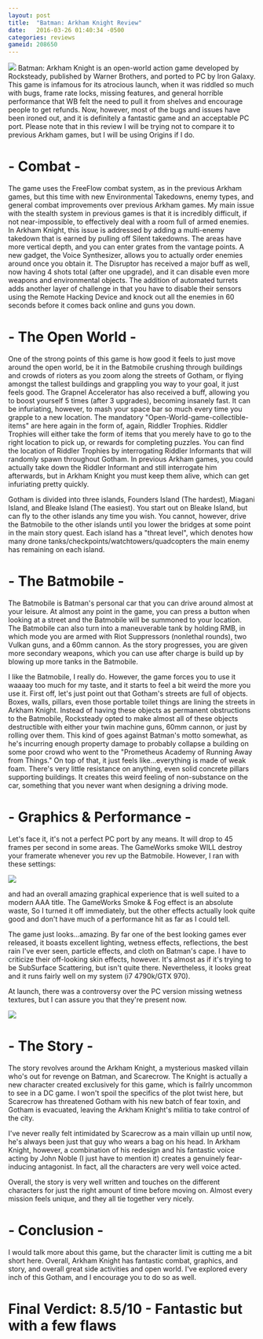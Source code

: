 ```yaml
---
layout: post
title:  "Batman: Arkham Knight Review"
date:   2016-03-26 01:40:34 -0500
categories: reviews
gameid: 208650
---
```


<img id="review-content-header" src="{{ site.github.url }}/images/boxart/batman-arkham-knight/cover1.jpg">
Batman: Arkham Knight is an open-world action game developed by Rocksteady, published by Warner Brothers, and ported to PC by Iron Galaxy. This game is infamous for its atrocious launch, when it was riddled so much with bugs, frame rate locks, missing features, and general horrible performance that WB felt the need to pull it from shelves and encourage people to get refunds. Now, however, most of the bugs and issues have been ironed out, and it is definitely a fantastic game and an acceptable PC port. Please note that in this review I will be trying not to compare it to previous Arkham games, but I will be using Origins if I do.

# - Combat -

The game uses the FreeFlow combat system, as in the previous Arkham games, but this time with new Environmental Takedowns, enemy types, and general combat improvements over previous Arkham games. My main issue with the stealth system in previous games is that it is incredibly difficult, if not near-impossible, to effectively deal with a room full of armed enemies. In Arkham Knight, this issue is addressed by adding a multi-enemy takedown that is earned by pulling off Silent takedowns. The areas have more vertical depth, and you can enter grates from the vantage points. A new gadget, the Voice Synthesizer, allows you to actually order enemies around once you obtain it. The Disruptor has received a major buff as well, now having 4 shots total (after one upgrade), and it can disable even more weapons and environmental objects. The addition of automated turrets adds another layer of challenge in that you have to disable their sensors using the Remote Hacking Device and knock out all the enemies in 60 seconds before it comes back online and guns you down.

# - The Open World -

One of the strong points of this game is how good it feels to just move around the open world, be it in the Batmobile crushing through buildings and crowds of rioters as you zoom along the streets of Gotham, or flying amongst the tallest buildings and grappling you way to your goal, it just feels good. The Grapnel Accelerator has also received a buff, allowing you to boost yourself 5 times (after 3 upgrades), becoming insanely fast. It can be infuriating, however, to mash your space bar so much every time you grapple to a new location. The mandatory "Open-World-game-collectible-items" are here again in the form of, again, Riddler Trophies. Riddler Trophies will either take the form of items that you merely have to go to the right location to pick up, or rewards for completing puzzles. You can find the location of Riddler Trophies by interrogating Riddler Informants that will randomly spawn throughout Gotham. In previous Arkham games, you could actually take down the Riddler Informant and still interrogate him afterwards, but in Arkham Knight you must keep them alive, which can get infuriating pretty quickly.

Gotham is divided into three islands, Founders Island (The hardest), Miagani Island, and Bleake Island (The easiest). You start out on Bleake Island, but can fly to the other islands any time you wish. You cannot, however, drive the Batmobile to the other islands until you lower the bridges at some point in the main story quest. Each island has a "threat level", which denotes how many drone tanks/checkpoints/watchtowers/quadcopters the main enemy has remaining on each island.

# - The Batmobile -

The Batmobile is Batman's personal car that you can drive around almost at your leisure. At almost any point in the game, you can press a button when looking at a street and the Batmobile will be summoned to your location. The Batmobile can also turn into a maneuverable tank by holding RMB, in which mode you are armed with Riot Suppressors (nonlethal rounds), two Vulkan guns, and a 60mm cannon. As the story progresses, you are given more secondary weapons, which you can use after charge is build up by blowing up more tanks in the Batmobile.

I like the Batmobile, I really do. However, the game forces you to use it waaaay too much for my taste, and it starts to feel a bit weird the more you use it. First off, let's just point out that Gotham's streets are full of objects. Boxes, walls, pillars, even those portable toilet things are lining the streets in Arkham Knight. Instead of having these objects as permanent obstructions to the Batmobile, Rocksteady opted to make almost all of these objects destructible with either your twin machine guns, 60mm cannon, or just by rolling over them. This kind of goes against Batman's motto somewhat, as he's incurring enough property damage to probably collapse a building on some poor crowd who went to the "Prometheus Academy of Running Away from Things." On top of that, it just feels like...everything is made of weak foam. There's very little resistance on anything, even solid concrete pillars supporting buildings. It creates this weird feeling of non-substance on the car, something that you never want when designing a driving mode.

# - Graphics & Performance -

Let's face it, it's not a perfect PC port by any means. It will drop to 45 frames per second in some areas. The GameWorks smoke WILL destroy your framerate whenever you rev up the Batmobile. However, I ran with these settings:

<img class="review-content-image" src="{{ site.github.url }}/images/boxart/batman-arkham-knight/options.jpg">


and had an overall amazing graphical experience that is well suited to a modern AAA title. The GameWorks Smoke & Fog effect is an absolute waste, So I turned it off immediately, but the other effects actually look quite good and don't have much of a performance hit as far as I could tell.

The game just looks...amazing. By far one of the best looking games ever released, it boasts excellent lighting, wetness effects, reflections, the best rain I've ever seen, particle effects, and cloth on Batman's cape. I have to criticize their off-looking skin effects, however. It's almost as if it's trying to be SubSurface Scattering, but isn't quite there. Nevertheless, it looks great and it runs fairly well on my system (i7 4790k/GTX 970).

At launch, there was a controversy over the PC version missing wetness textures, but I can assure you that they're present now.

<img class="review-content-image" src="{{ site.github.url }}/images/boxart/batman-arkham-knight/rain-textures.jpg">


# - The Story -

The story revolves around the Arkham Knight, a mysterious masked villain who's out for revenge on Batman, and Scarecrow. The Knight is actually a new character created exclusively for this game, which is failrly uncommon to see in a DC game. I won't spoil the specifics of the plot twist here, but Scarecrow has threatened Gotham with his new batch of fear toxin, and Gotham is evacuated, leaving the Arkham Knight's militia to take control of the city.

I've never really felt intimidated by Scarecrow as a main villain up until now, he's always been just that guy who wears a bag on his head. In Arkham Knight, however, a combination of his redesign and his fantastic voice acting by John Noble (I just have to mention it) creates a genuinely fear-inducing antagonist. In fact, all the characters are very well voice acted.

Overall, the story is very well written and touches on the different characters for just the right amount of time before moving on. Almost every mission feels unique, and they all tie together very nicely.

# - Conclusion -

I would talk more about this game, but the character limit is cutting me a bit short here. Overall, Arkham Knight has fantastic combat, graphics, and story, and overall great side activities and open world. I've explored every inch of this Gotham, and I encourage you to do so as well.

# Final Verdict: 8.5/10 - Fantastic but with a few flaws